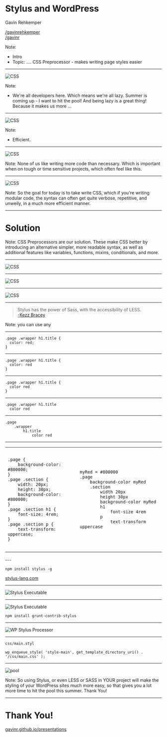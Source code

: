 # Stylus and WordPress

Gavin Rehkemper

<a href="https://twitter.com/gavinrehkemper"><i class="fa fa-twitter" title="Twitter"></i>/gavinrehkemper</a><br />
<a href="https://twitter.com/gavinrehkemper"><i class="fa fa-github" title="GitHub"></i>/gavinr</a>

Note:
- Intro
- Topic: ....  CSS Preprocessor - makes writing page styles easier

---


![CSS](images/developers.gif)

Note:
- We're all developers here. Which means we're all lazy. Summer is coming up - I want to hit the pool! And being lazy is a great thing! Because it makes us more ...

---

![CSS](images/efficient.gif)

Note:
- Efficient.

---

![CSS](images/chocolate.gif)

Note: None of us like writing more code than necessary. Which is important when on tough or time sensitive projects, which often feel like this.

---

![CSS](images/css.gif)

Note: So the goal for today is to take write CSS, which if you're writing modular code, the syntax can often get quite verbose, repetitive, and unweily, in a much more efficient manner.

---

# Solution

Note:  CSS Preprocessors are our solution. These make CSS better by introducing an alternative simpler, more readable syntax, as well as additional features like variables, functions, mixins, conditionals, and more.

---

![CSS](images/less.png)

---

![CSS](images/sass.png)

---

![CSS](images/stylus.png)

---

<blockquote>Stylus has the power of Sass, with the accessibility of LESS.<br /><a href="http://webdesign.tutsplus.com/articles/why-i-choose-stylus-and-you-should-too--webdesign-18412">-Kezz Bracey</a></blockquote>

Note: you can use any

---

```
.page .wrapper h1.title {
  color: red;
}
```

---

```
.page .wrapper h1.title {
  color: red
}
```

---

```
.page .wrapper h1.title {
  color red
}
```

---

```
.page .wrapper h1.title
  color red

```
---

```
.page
	.wrapper
		h1.title
  			color red

```

---

<table width="100%">
<tr>
<td>
<section>
    <pre><code data-trim data-noescape>
.page {
	background-color: #800000;
}
.page .section {
	width: 20px;
	height: 30px;
	background-color: #800000;
}
.page .section h1 {
	font-size: 4rem;
}
.page .section p {
	text-transform: uppercase;
}
    </code></pre>
</section>
</td><td>
    <pre><code data-trim data-noescape>
myRed = #800000
.page
	background-color myRed
	.section
		width 20px
		height 30px
		background-color myRed
		h1
			font-size 4rem
		p
			text-transform uppercase
    </code></pre>
</td>
</tr>
</table>
---

`npm install stylus -g`

[stylus-lang.com](http://stylus-lang.com/)

---

![Stylus Executable](images/stylus-watch.jpg)

---

![Stylus Executable](images/grunt.png)

`npm install grunt-contrib-stylus`

---

![WP Stylus Processor](images/wp-stylus.jpg)

---

`css/main.styl`

```
wp_enqueue_style( 'style-main', get_template_directory_uri() . '/css/main.css' );
```

---

![pool](images/pool.gif)

Note: So using Stylus, or even LESS or SASS in YOUR project will make the styling of your WordPress sites much more easy, so that gives you a lot more time to hit the pool this summer. Thank You!

---

# Thank You!

[gavinr.github.io/presentations](http://gavinr.github.io/presentations)